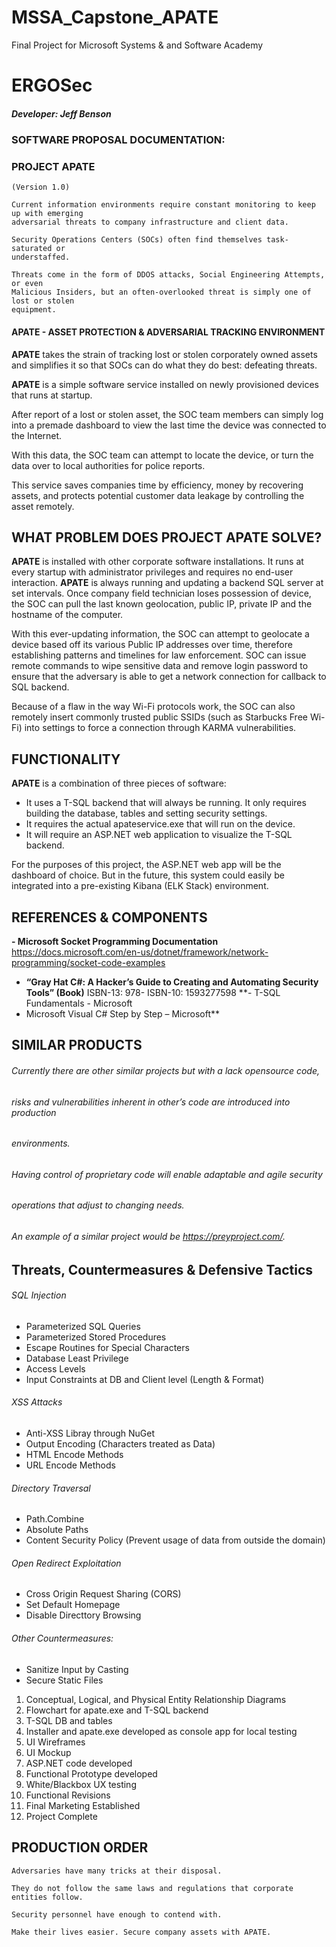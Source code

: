 # MSSA_Capstone_APATE
 Final Project for Microsoft Systems & and Software Academy
 
# ERGOSec



##### Developer: Jeff Benson

### SOFTWARE PROPOSAL DOCUMENTATION:

### PROJECT APATE

```
(Version 1.0)
```

```
Current information environments require constant monitoring to keep up with emerging
adversarial threats to company infrastructure and client data.
```
```
Security Operations Centers (SOCs) often find themselves task-saturated or
understaffed.
```
```
Threats come in the form of DDOS attacks, Social Engineering Attempts, or even
Malicious Insiders, but an often-overlooked threat is simply one of lost or stolen
equipment.
```
#### APATE - ASSET PROTECTION & ADVERSARIAL TRACKING ENVIRONMENT


**APATE** takes the strain of tracking lost or stolen corporately owned assets and simplifies
it so that SOCs can do what they do best: defeating threats.

**APATE** is a simple software service installed on newly provisioned devices that runs at
startup.

After report of a lost or stolen asset, the SOC team members can simply log into a
premade dashboard to view the last time the device was connected to the Internet.

With this data, the SOC team can attempt to locate the device, or turn the data over to
local authorities for police reports.

This service saves companies time by efficiency, money by recovering assets, and
protects potential customer data leakage by controlling the asset remotely.

## WHAT PROBLEM DOES PROJECT APATE SOLVE?


**APATE** is installed with other corporate software installations. It runs at every startup with
administrator privileges and requires no end-user interaction. **APATE** is always running and
updating a backend SQL server at set intervals.
Once company field technician loses possession of device, the SOC can pull the last known
geolocation, public IP, private IP and the hostname of the computer.

With this ever-updating information, the SOC can attempt to geolocate a device based off its
various Public IP addresses over time, therefore establishing patterns and timelines for law
enforcement. SOC can issue remote commands to wipe sensitive data and remove login password
to ensure that the adversary is able to get a network connection for callback to SQL backend.

Because of a flaw in the way Wi-Fi protocols work, the SOC can also remotely insert commonly
trusted public SSIDs (such as Starbucks Free Wi-Fi) into settings to force a connection through
KARMA vulnerabilities.

## FUNCTIONALITY

**APATE** is a combination of three pieces of software:

- It uses a T-SQL backend that will always be running. It only requires building the database, tables
and setting security settings.
- It requires the actual apateservice.exe that will run on the device.
- It will require an ASP.NET web application to visualize the T-SQL backend.

For the purposes of this project, the ASP.NET web app will be the dashboard of choice. But in the
future, this system could easily be integrated into a pre-existing Kibana (ELK Stack) environment.

## REFERENCES & COMPONENTS

**- Microsoft Socket Programming Documentation**
https://docs.microsoft.com/en-us/dotnet/framework/network-programming/socket-code-examples
- **“Gray Hat C#: A Hacker’s Guide to Creating and Automating Security Tools”
(Book)**
ISBN-13: 978-
ISBN-10: 1593277598
**- T-SQL Fundamentals - Microsoft
- Microsoft Visual C# Step by Step – Microsoft**


## SIMILAR PRODUCTS


###### Currently there are other similar projects but with a lack opensource code,

###### risks and vulnerabilities inherent in other’s code are introduced into production

###### environments.

###### Having control of proprietary code will enable adaptable and agile security

###### operations that adjust to changing needs.

###### An example of a similar project would be https://preyproject.com/.




## Threats, Countermeasures & Defensive Tactics
###### SQL Injection

- Parameterized SQL Queries
- Parameterized Stored Procedures
- Escape Routines for Special Characters
- Database Least Privilege
- Access Levels
- Input Constraints at DB and Client level (Length & Format)

###### XSS Attacks

- Anti-XSS Libray through NuGet
- Output Encoding (Characters treated as Data)
- HTML Encode Methods
- URL Encode Methods

###### Directory Traversal

- Path.Combine
- Absolute Paths
- Content Security Policy (Prevent usage of data from outside the domain)

###### Open Redirect Exploitation

- Cross Origin Request Sharing (CORS)
- Set Default Homepage
- Disable Directtory Browsing

###### Other Countermeasures:

- Sanitize Input by Casting
- Secure Static Files




1. Conceptual, Logical, and Physical Entity Relationship Diagrams
2. Flowchart for apate.exe and T-SQL backend
3. T-SQL DB and tables
4. Installer and apate.exe developed as console app for local testing
5. UI Wireframes
6. UI Mockup
7. ASP.NET code developed
8. Functional Prototype developed
9. White/Blackbox UX testing
10. Functional Revisions
11. Final Marketing Established
12. Project Complete

## PRODUCTION ORDER

```
Adversaries have many tricks at their disposal.
```
```
They do not follow the same laws and regulations that corporate entities follow.
```
```
Security personnel have enough to contend with.
```
```
Make their lives easier. Secure company assets with APATE.
```
